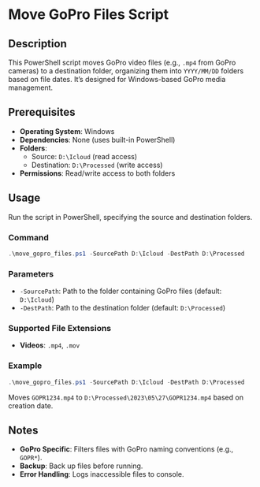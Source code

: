 # Move GoPro Files Script

## Description
This PowerShell script moves GoPro video files (e.g., `.mp4` from GoPro cameras) to a destination folder, organizing them into `YYYY/MM/DD` folders based on file dates. It’s designed for Windows-based GoPro media management.

## Prerequisites
- **Operating System**: Windows
- **Dependencies**: None (uses built-in PowerShell)
- **Folders**:
  - Source: `D:\Icloud` (read access)
  - Destination: `D:\Processed` (write access)
- **Permissions**: Read/write access to both folders

## Usage
Run the script in PowerShell, specifying the source and destination folders.

### Command
```powershell
.\move_gopro_files.ps1 -SourcePath D:\Icloud -DestPath D:\Processed
```

### Parameters
- `-SourcePath`: Path to the folder containing GoPro files (default: `D:\Icloud`)
- `-DestPath`: Path to the destination folder (default: `D:\Processed`)

### Supported File Extensions
- **Videos**: `.mp4`, `.mov`

### Example
```powershell
.\move_gopro_files.ps1 -SourcePath D:\Icloud -DestPath D:\Processed
```
Moves `GOPR1234.mp4` to `D:\Processed\2023\05\27\GOPR1234.mp4` based on creation date.

## Notes
- **GoPro Specific**: Filters files with GoPro naming conventions (e.g., `GOPR*`).
- **Backup**: Back up files before running.
- **Error Handling**: Logs inaccessible files to console.
